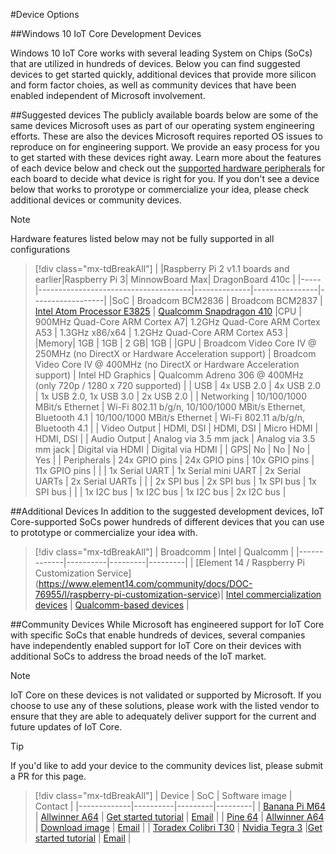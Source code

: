 #Device Options

##Windows 10 IoT Core Development Devices

Windows 10 IoT Core works with several leading System on Chips (SoCs) that are utilized in hundreds of devices. Below you can find suggested devices to get started quickly, additional devices that provide more silicon and form factor choies, as well as community devices that have been enabled independent of Microsoft involvement.

##Suggested devices
The publicly available boards below are some of the same devices Microsoft uses as part of our operating system engineering efforts. These are also the devices Microsoft requires reported OS issues to reproduce on for engineering support. We provide an easy process for you to get started with these devices right away. Learn more about the features of each device below and check out the [supported hardware peripherals](HardwareCompatList) for each board to decide what device is right for you. If you don't see a device below that works to prorotype or commercialize your idea, please check additional devices or community devices.

> [!NOTE]
> Hardware features listed below may not be fully supported in all configurations

> [!div class="mx-tdBreakAll"]
> |     |Raspberry Pi 2 v1.1 boards and earlier|Raspberry Pi 3| MinnowBoard Max| DragonBoard 410c |
> |-----|--------------------------------------|--------------|----------------|------------------|
> |SoC  | Broadcom BCM2836 | Broadcom BCM2837 | [Intel Atom Processor E3825](http://ark.intel.com/products/78474/Intel-Atom-Processor-E3825-1M-Cache-1_33-GHz) | [Qualcomm Snapdragon 410](https://www.qualcomm.com/products/snapdragon/processors/410)
> |CPU  | 900MHz Quad-Core ARM Cortex A7| 	1.2GHz Quad-Core ARM Cortex A53 | 1.3GHz x86/x64 | 	1.2GHz Quad-Core ARM Cortex A53 |
> |Memory| 1GB | 1GB | 2 GB| 1GB |
> |GPU | Broadcom Video Core IV @ 250MHz (no DirectX or Hardware Acceleration support) | 	Broadcom Video Core IV @ 400MHz (no DirectX or Hardware Acceleration support) | Intel HD Graphics | Qualcomm Adreno 306 @ 400MHz (only 720p / 1280 x 720 supported) |
> | USB | 4x USB 2.0 | 4x USB 2.0 | 1x USB 2.0, 1x USB 3.0 | 2x USB 2.0 |
> | Networking | 10/100/1000 MBit/s Ethernet | Wi-Fi 802.11 b/g/n, 10/100/1000 MBit/s Ethernet, Bluetooth 4.1 | 10/100/1000 MBit/s Ethernet | Wi-Fi 802.11 a/b/g/n, Bluetooth 4.1 |
> | Video Output | HDMI, DSI | HDMI, DSI | Micro HDMI	| HDMI, DSI |
> | Audio Output | Analog via 3.5 mm jack | Analog via 3.5 mm jack | Digital via HDMI	| Digital via HDMI |
> | GPS| No | No | No | Yes | 
> | Peripherals | 24x GPIO pins | 24x GPIO pins | 10x GPIO pins | 11x GPIO pins |
> |  | 1x Serial UART | 1x Serial mini UART | 2x Serial UARTs | 2x Serial UARTs |
> |  | 2x SPI bus | 2x SPI bus | 1x SPI bus | 1x SPI bus |
> |  | 1x I2C bus | 1x I2C bus | 1x I2C bus | 2x I2C bus |

##Additional Devices
In addition to the suggested development devices, IoT Core-supported SoCs power hundreds of different devices that you can use to prototype or commercialize your idea with.

> [!div class="mx-tdBreakAll"]
> | Broadcomm | Intel | Qualcomm |
> |-------------|----------|---------|---------|
> | [Element 14 / Raspberry Pi Customization Service] (https://www.element14.com/community/docs/DOC-76955/l/raspberry-pi-customization-service)| [Intel commercialization devices](https://solutionsdirectory.intel.com/solutions-directory/processors/278/processors/309/processors/402/processors/782/processors/1107/processors/1110/processors/1175/processors/1344/processors/1348/processors/1349) | [Qualcomm-based devices](https://developer.qualcomm.com/hardware/snapdragon-410) |

##Community Devices
While Microsoft has engineered support for IoT Core with specific SoCs that enable hundreds of devices, several companies have independently enabled support for IoT Core on their devices with additional SoCs to address the broad needs of the IoT market.

> [!NOTE] 
> IoT Core on these devices is not validated or supported by Microsoft. If you choose to use any of these solutions, please work with the listed vendor to ensure that they are able to adequately deliver support for the current and future updates of IoT Core.

> [!TIP]
> If you'd like to add your device to the community devices list, please submit a PR for this page.

> [!div class="mx-tdBreakAll"]
> | Device | SoC | Software image | Contact |
> |-------------|----------|---------|---------|
> | [Banana Pi M64](http://www.banana-pi.org/m64.html) | [Allwinner A64](http://www.allwinnertech.com/index.php?c=product&a=index&id=9) | [Get started tutorial](http://forum.banana-pi.org/c/BPI-M64/Win-10-IoT) | [Email](mailto:jasonye@banana-pi.com) |
> | [Pine 64](https://www.pine64.com/) | [Allwinner A64](http://www.allwinnertech.com/index.php?c=product&a=index&id=9) | [Download image](http://files.pine64.org/os/win10-iot/Windows10IoT_Pine64.ffu) | [Email](mailto:support@pine64.org) |
> | [Toradex Colibri T30](https://www.toradex.com/windows-iot-starter-kit) | [Nvidia Tegra 3](http://www.nvidia.com/object/tegra-3-processor.html) |[Get started tutorial](http://developer.toradex.com/knowledge-base/flashing-windows-10-iot-core) | [Email](mailto:support.arm@toradex.com) |
